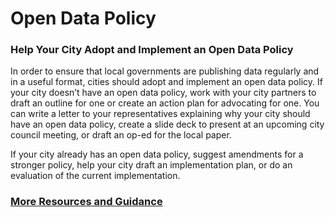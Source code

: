 # Open Data Policy

### Help Your City Adopt and Implement an Open Data Policy

In order to ensure that local governments are publishing data regularly and in a useful format, cities should adopt and implement an open data policy. If your city doesn’t have an open data policy, work with your city partners to draft an outline for one or create an action plan for advocating for one. You can write a letter to your representatives explaining why your city should have an open data policy, create a slide deck to present at an upcoming city council meeting, or draft an op-ed for the local paper.

If your city already has an open data policy, suggest amendments for a stronger policy, help your city draft an implementation plan, or do an evaluation of the current implementation.

### [More Resources and Guidance](https://docs.google.com/a/codeforamerica.org/document/d/1ZP_qNd6Zf_AmGff3yXT91vnUlOPkXLDb6zFFH75A5h8/edit)
